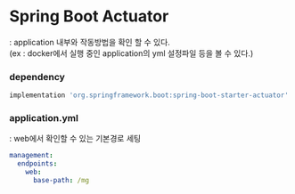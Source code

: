 # Spring Boot Actuator
: application 내부와 작동방법을 확인 할 수 있다.    
(ex : docker에서 실행 중인 application의 yml 설정파일 등을 볼 수 있다.)    


### dependency
```gradle
implementation 'org.springframework.boot:spring-boot-starter-actuator'
```

### application.yml
: web에서 확인할 수 있는 기본경로 세팅  

``` yml
management:
  endpoints:
    web:
      base-path: /mg

```
